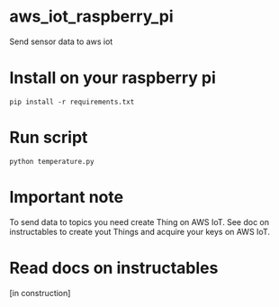# aws_iot_raspberry_pi

Send sensor data to aws iot

# Install on your raspberry pi

```
pip install -r requirements.txt
```

# Run script

```
python temperature.py
```

# Important note

To send data to topics you need create Thing on AWS IoT. See doc on instructables to create yout Things and acquire your keys on AWS IoT.

# Read docs on instructables

[in construction]
